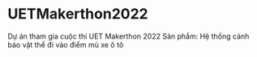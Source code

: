 # UETMakerthon2022
Dự án tham gia cuộc thi UET Makerthon 2022
Sản phẩm: Hệ thống cảnh báo vật thể đi vào điểm mù xe ô tô
